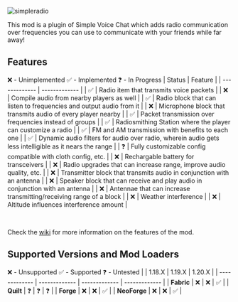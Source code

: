![simpleradio](https://github.com/CodinGlitch/SimpleRadio/assets/22829873/30156ede-b1dd-4842-9b26-0f0dfadf9360)

This mod is a plugin of Simple Voice Chat which adds radio communication over frequencies you can use to communicate with your friends while far away!

## Features
❌ - Unimplemented
✅ - Implemented
❓ - In Progress
|    Status     |    Feature    |
| ------------- | ------------- |
| ✅ | Radio item that transmits voice packets |
| ❌ | Compile audio from nearby players as well |
| ✅ | Radio block that can listen to frequencies and output audio from it |
| ❌ | Microphone block that transmits audio of every player nearby |
| ✅ | Packet transmission over frequencies instead of groups |
| ✅ | Radiosmithing Station where the player can customize a radio |
| ✅ | FM and AM transmission with benefits to each one |
| ✅ | Dynamic audio filters for audio over radio, wherein audio gets less intelligible as it nears the range |
| ❓ | Fully customizable config compatible with cloth config, etc. |
| ❌ | Rechargable battery for transceivers |
| ❌ | Radio upgrades that can increase range, improve audio quality, etc. |
| ❌ | Transmitter block that transmits audio in conjunction with an antenna |
| ❌ | Speaker block that can receive and play audio in conjunction with an antenna |
| ❌ | Antennae that can increase transmitting/receiving range of a block |
| ❌ | Weather interference |
| ❌ | Altitude influences interference amount |

<br>

Check the [wiki](https://github.com/CodinGlitch/SimpleRadio/wiki) for more information on the features of the mod.

## Supported Versions and Mod Loaders
❌ - Unsupported
✅ - Supported
❓ - Untested
|               |     1.18.X    |     1.19.X    |     1.20.X    |
| ------------- | ------------- | ------------- | ------------- |
| **Fabric**   | ❌ | ❌ | ✅ |
| **Quilt**    | ❓ | ❓ | ❓ |
| **Forge**    | ❌ | ❌ | ✅ |
| **NeoForge** | ❌ | ❌ | ✅ |
